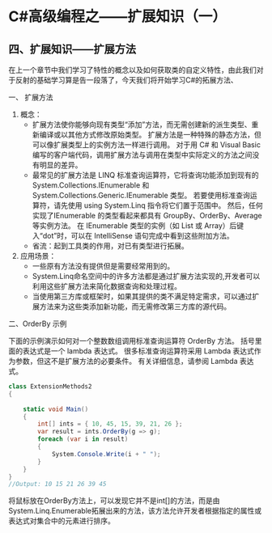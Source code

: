 # C#高级编程之——扩展知识（一）

## 四、扩展知识——扩展方法

在上一个章节中我们学习了特性的概念以及如何获取类的自定义特性，由此我们对于反射的基础学习算是告一段落了，今天我们将开始学习C#的拓展方法、

一、 扩展方法

1. 概念：
   - 扩展方法使你能够向现有类型“添加”方法，而无需创建新的派生类型、重新编译或以其他方式修改原始类型。 扩展方法是一种特殊的静态方法，但可以像扩展类型上的实例方法一样进行调用。 对于用 C# 和 Visual Basic 编写的客户端代码，调用扩展方法与调用在类型中实际定义的方法之间没有明显的差异。
   - 最常见的扩展方法是 LINQ 标准查询运算符，它将查询功能添加到现有的 System.Collections.IEnumerable 和 System.Collections.Generic.IEnumerable<T> 类型。 若要使用标准查询运算符，请先使用 using System.Linq 指令将它们置于范围中。 然后，任何实现了IEnumerable<T> 的类型看起来都具有 GroupBy、OrderBy、Average 等实例方法。 在 IEnumerable<T> 类型的实例（如 List<T> 或 Array）后键入“dot”时，可以在 IntelliSense 语句完成中看到这些附加方法。
   - 省流：起到工具类的作用，对已有类型进行拓展。
2. 应用场景：
   - 一些原有方法没有提供但是需要经常用到的。
   - System.Linq命名空间中的许多方法都是通过扩展方法实现的,开发者可以利用这些扩展方法来简化数据查询和处理过程。
   - 当使用第三方库或框架时，如果其提供的类不满足特定需求，可以通过扩展方法来为这些类添加新功能，而无需修改第三方库的源代码。

二、OrderBy 示例

下面的示例演示如何对一个整数数组调用标准查询运算符 OrderBy 方法。 括号里面的表达式是一个 lambda 表达式。 很多标准查询运算符采用 Lambda 表达式作为参数，但这不是扩展方法的必要条件。 有关详细信息，请参阅 Lambda 表达式。

```csharp
class ExtensionMethods2
{
​
    static void Main()
    {
        int[] ints = { 10, 45, 15, 39, 21, 26 };
        var result = ints.OrderBy(g => g);
        foreach (var i in result)
        {
            System.Console.Write(i + " ");
        }
    }
}
//Output: 10 15 21 26 39 45
```

将鼠标放在OrderBy方法上，可以发现它并不是int[]的方法，而是由System.Linq.Enumerable拓展出来的方法，该方法允许开发者根据指定的属性或表达式对集合中的元素进行排序。
